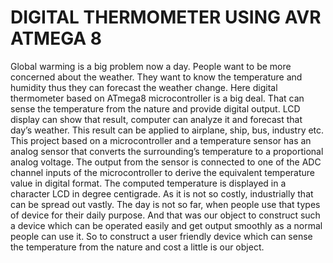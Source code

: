 # DIGITAL THERMOMETER USING AVR ATMEGA 8

Global warming is a big problem now a day. People want to be more concerned about the weather. They want to know the temperature and humidity thus they can forecast the weather change. Here digital thermometer based on ATmega8 microcontroller is a big deal. That can sense the temperature from the nature and provide digital output. LCD display can show that result, computer can analyze it and forecast that day’s weather. This result can be applied to airplane, ship, bus, industry etc. This project based on a microcontroller and a temperature sensor has an analog sensor that converts the surrounding’s temperature to a proportional analog voltage. The output from the sensor is connected to one of the ADC channel inputs of the microcontroller to derive the equivalent temperature value in digital format. The computed temperature is displayed in a character LCD in degree centigrade. As it is not so costly, industrially that can be spread out vastly. The day is not so far, when people use that types of device for their daily purpose. And that was our object to construct such a device which can be operated easily and get output smoothly as a normal people can use it. So to construct a user friendly device which can sense the temperature from the nature and cost a little is our object.

